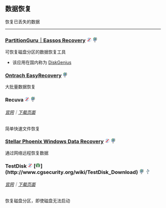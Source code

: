 ## 数据恢复

恢复已丢失的数据

---

### [PartitionGuru｜Eassos Recovery](http://www.eassos.com/) ![](../assets/free.png) ![](../assets/earth-globe.png)

可恢复磁盘分区的数据恢复工具

* 该应用在国内称为 [DiskGenius](http://www.diskgenius.cn/download.php)

### [Ontrach EasyRecovery](http://www.krollontrack.com/data-recovery/recovery-software/) ![](../assets/earth-globe.png)

大批量数据恢复

### Recuva ![](../assets/free.png) ![](../assets/earth-globe.png)

###### [官网](https://www.piriform.com/recuva)｜[下载页面](https://www.piriform.com/recuva/download)

简单快速文件恢复

### [Stellar Phoenix Windows Data Recovery](http://www.stellarinfo.com/windows-data-recovery.php) ![](../assets/free.png) ![](../assets/earth-globe.png)

通过网络远程恢复数据

### TestDisk ![](../assets/free.png) [![](../assets/open-source-icon.png "GPL v2+@cgsecurity.org: http://www.cgsecurity.org/wiki/TestDisk_Download")](http://www.cgsecurity.org/wiki/TestDisk_Download) ![](../assets/earth-globe.png) ![](../assets/usb.png)

###### [官网](http://www.cgsecurity.org/wiki/TestDisk)｜[下载页面](http://www.cgsecurity.org/wiki/TestDisk_Download)

恢复磁盘分区，即使磁盘无法启动
